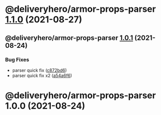 # @deliveryhero/armor-props-parser [1.1.0](https://github.com/deliveryhero/armor/compare/@deliveryhero/armor-props-parser@1.0.1...@deliveryhero/armor-props-parser@1.1.0) (2021-08-27)

## @deliveryhero/armor-props-parser [1.0.1](https://github.com/deliveryhero/armor/compare/@deliveryhero/armor-props-parser@1.0.0...@deliveryhero/armor-props-parser@1.0.1) (2021-08-24)


### Bug Fixes

* parser quick fix ([c872bd6](https://github.com/deliveryhero/armor/commit/c872bd60c9ce8128ad0f5f4c92ebadb9cc26c758))
* parser quick fix x2 ([a54a6f6](https://github.com/deliveryhero/armor/commit/a54a6f6414248c35e3fc28a2a974188caf1fc900))

# @deliveryhero/armor-props-parser 1.0.0 (2021-08-24)
